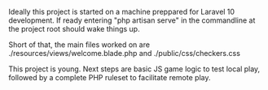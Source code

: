 Ideally this project is started on a machine preppared for Laravel 10 development. If ready entering "php artisan serve" in the commandline at the project root should wake things up.

Short of that, the main files worked on are ./resources/views/welcome.blade.php and ./public/css/checkers.css

This project is young. Next steps are basic JS game logic to test local play, followed by a complete PHP ruleset to facilitate remote play.
